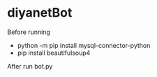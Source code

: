 # diyanetBot

Before running 
 - python -m pip install mysql-connector-python
 - pip install beautifulsoup4

After run bot.py